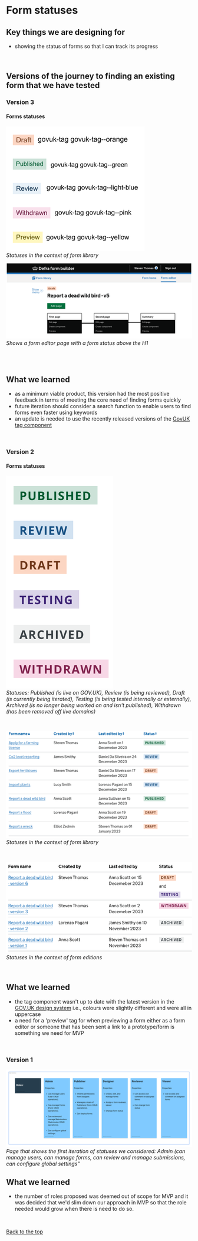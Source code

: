 # Form statuses

## Key things we are designing for
- showing the status of forms so that I can track its progress

<br>

## Versions of the journey to finding an existing form that we have tested

### Version 3

#### Forms statuses

![form status tags v3](/app/design/assets/statuses-v3.png)
<br> *Statuses in the context of form library*

![form status tag in form editor pages v3](/app/design/assets/form-editor-status.svg)
<br> *Shows a form editor page with a form status above the H1*

<br>


<br>

## What we learned
- as a minimum viable product, this version had the most positive feedback in terms of meeting the core need of finding forms quickly
- future iteration should consider a search function to enable users to find forms even faster using keywords
- an update is needed to use the recently released versions of the [GovUK tag component](https://design-system.service.gov.uk/components/tag/)

<br>


### Version 2

#### Forms statuses
![form status tags v2](/app/design/assets/statuses-v2.svg)
<br> *Statuses: Published (is live on GOV.UK), Review (is being reviewed), Draft (is currently being iterated), Testing (is being tested internally or externally), Archived (is no longer being worked on and isn't published), Withdrawn (has been removed off live domains)*

<br>

![form status tags](/app/design/assets/form-statuses-v2c.png)
<br> *Statuses in the context of form library*

<br>

![form status tags](/app/design/assets/form-statuses-v2b.png)
<br> *Statuses in the context of form editions*

<br>

## What we learned
- the tag component wasn't up to date with the latest version in the [GOV.UK design system](https://design-system.service.gov.uk/components/tag/) i.e., colours were slightly different and were all in uppercase
- a need for a 'preview' tag for when previewing a form either as a form editor or someone that has been sent a link to a prototype/form is something we need for MVP

<br>

### Version 1 

![XGov find an existing form journey screenshot 1](/app/design/assets/status-v1.svg)
<br> *Page that shows the first iteration of statuses we considered: Admin (can manage users, can manage forms, can review and manage submissions, can configure global settings”*

## What we learned

- the number of roles proposed was deemed out of scope for MVP and it was decided that we'd slim down our approach in MVP so that the role needed would grow when there is need to do so.

<br>

[Back to the top](https://github.com/Daniel-Da-Silveira/defra-froms-mvp1/edit/main/app/design/Iterations/form-management/finding-forms.md#finding-forms)
